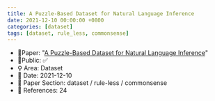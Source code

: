 ```yaml
---
title: A Puzzle-Based Dataset for Natural Language Inference
date: 2021-12-10 00:00:00 +0800
categories: [dataset]
tags: [dataset, rule_less, commonsense]
---
```


- 📙Paper: "[A Puzzle-Based Dataset for Natural Language Inference](https://www.semanticscholar.org/paper/A-Puzzle-Based-Dataset-for-Natural-Language-Szomiu-Groza/4d62505fb04d207b7b71124f1c49225b35e800f0)"
- 🔑Public: ✅
- ⚲ Area: Dataset
- 📅 Date: 2021-12-10
- 🔎 Paper Section: dataset / rule-less / commonsense
- 📝 References: 24
